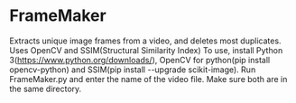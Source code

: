 # FrameMaker
Extracts unique image frames from a video, and deletes most duplicates. Uses OpenCV and SSIM(Structural Similarity Index)
To use, install Python 3(https://www.python.org/downloads/), OpenCV for python(pip install opencv-python) and SSIM(pip install --upgrade scikit-image).
Run FrameMaker.py and enter the name of the video file. Make sure both are in the same directory.

